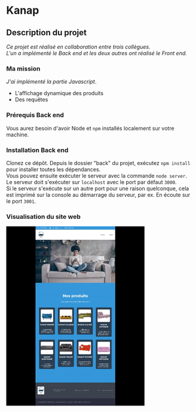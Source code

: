 # Kanap #

## Description du projet ##

*Ce projet est réalisé en collaboration entre trois collègues.*  
*L'un a implémenté le Back end et les deux autres ont réalisé le Front end.*  

### Ma mission ###

_J'ai implémenté la partie Javascript_.
- L'affichage dynamique des produits
- Des requêtes

### Prérequis Back end ###

Vous aurez besoin d'avoir Node et `npm` installés localement sur votre machine.

### Installation Back end ###

Clonez ce dépôt. Depuis le dossier "back" du projet, exécutez `npm install` pour installer toutes les dépendances.  
Vous pouvez ensuite exécuter le serveur avec la commande `node server`.  
Le serveur doit s'exécuter sur `localhost` avec le port par défaut `3000`.  
Si le serveur s'exécute sur un autre port pour une raison quelconque, cela est imprimé sur la console au démarrage du serveur, par ex. En écoute sur le port `3001`.

### Visualisation du site web
![site web Kanap](/front/images/Kanap.gif)
